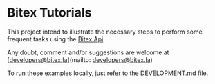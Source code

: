 Bitex Tutorials
===============

This project intend to illustrate the necessary steps to perform some frequent
tasks using the [Bitex Api](https://bitex.la/developers)

Any doubt, comment and/or suggestions are welcome at [developers@bitex.la](mailto: developers@bitex.la)

To run these examples locally, just refer to the DEVELOPMENT.md file.